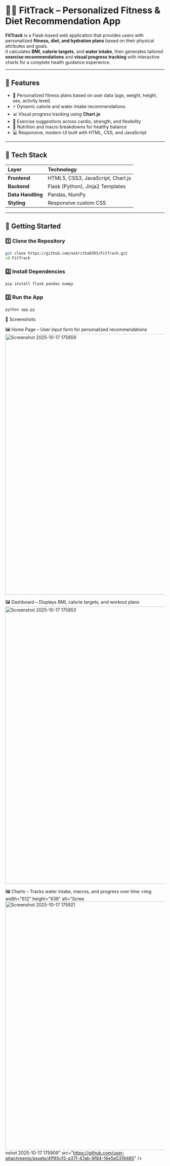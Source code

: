 # 🏋️‍♀️ FitTrack – Personalized Fitness & Diet Recommendation App  

**FitTrack** is a Flask-based web application that provides users with personalized **fitness, diet, and hydration plans** based on their physical attributes and goals.  
It calculates **BMI**, **calorie targets**, and **water intake**, then generates tailored **exercise recommendations** and **visual progress tracking** with interactive charts for a complete health guidance experience.  

---

## 🌟 Features  

- 🧩 Personalized fitness plans based on user data (age, weight, height, sex, activity level)  
- ⚡ Dynamic calorie and water intake recommendations  
- 📊 Visual progress tracking using **Chart.js**  
- 💪 Exercise suggestions across cardio, strength, and flexibility  
- 🥗 Nutrition and macro breakdowns for healthy balance  
- 💻 Responsive, modern UI built with HTML, CSS, and JavaScript  

---

## 🧠 Tech Stack  

| Layer | Technology |
|:------|:------------|
| **Frontend** | HTML5, CSS3, JavaScript, Chart.js |
| **Backend** | Flask (Python), Jinja2 Templates |
| **Data Handling** | Pandas, NumPy |
| **Styling** | Responsive custom CSS |

---

## 🚀 Getting Started  

### 1️⃣ Clone the Repository  
```bash
git clone https://github.com/ashritha0303/FitTrack.git
cd FitTrack
```
### 2️⃣ Install Dependencies
```bash
pip install flask pandas numpy
```
### 3️⃣ Run the App
```bash
python app.py
```

📸 Screenshots

🖼️ Home Page – User input form for personalized recommendations
<img width="745" height="820" alt="Screenshot 2025-10-17 175659" src="https://github.com/user-attachments/assets/5384fbb7-feb1-4953-aeb2-ba4fc988480d" />

🖼️ Dashboard – Displays BMI, calorie targets, and workout plans
<img width="662" height="873" alt="Screenshot 2025-10-17 175853" src="https://github.com/user-attachments/assets/6741604d-aef4-443d-9508-2ceac70ee30a" />

🖼️ Charts – Tracks water intake, macros, and progress over time
<img width="612" height="638" alt="Scree<img width="607" height="783" alt="Screenshot 2025-10-17 175921" src="https://github.com/user-attachments/assets/cfc9025d-bf1a-4671-8595-d5c816cbc08e" />
nshot 2025-10-17 175909" src="https://github.com/user-attachments/assets/4ff85cf5-a37f-47ab-9f84-16e5e5319485" />
